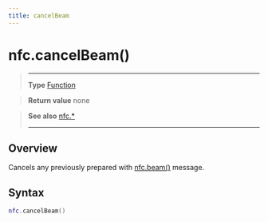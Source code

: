 ```yaml
---
title: cancelBeam
---
```

# nfc.cancelBeam()

> --------------------- ------------------------------------------------------------------------------------------
> __Type__              [Function](https://docs.coronalabs.com/api/type/Function.html)

> __Return value__      none

> __See also__          [nfc.*](/plugin/nfc/)
> --------------------- ------------------------------------------------------------------------------------------

## Overview

Cancels any previously prepared with [nfc.beam()](/plugin/nfc/beam) message.

## Syntax
```lua
nfc.cancelBeam()
```